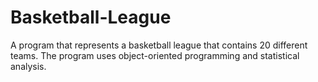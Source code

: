 # Basketball-League
A program that represents a basketball league that contains 20 different teams. The program uses object-oriented programming and statistical analysis.
